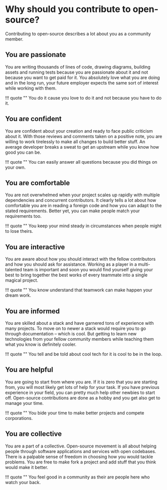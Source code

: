 # Why should you contribute to open-source?

Contributing to open-source describes a lot about you as a community member.

## You are passionate
You are writing thousands of lines of code, drawing diagrams, building assets and running tests because you are passionate about it and not because you want to get paid for it. You absolutely love what you are doing and in the long run, your future employer expects the same sort of interest while working with them.

!!! quote ""
    You do it cause you love to do it and not because you have to do it.

## You are confident 
You are confident about your creation and ready to face public criticism about it. With those reviews and comments taken on a positive note, you are willing to work tirelessly to make all changes to build better stuff. An average developer breaks a sweat to get an upstream while you know how good you can be.

!!! quote ""
    You can easily answer all questions because you did things on your own.

## You are comfortable
You are not overwhelmed when your project scales up rapidly with multiple dependencies and concurrent contributors. It clearly tells a lot about how comfortable you are in reading a foreign code and how you can adapt to the stated requirements. Better yet, you can make people match your requirements too.

!!! quote ""
    You keep your mind steady in circumstances when people might to lose theirs.

## You are interactive
You are aware about how you should interact with the fellow contributors and how you should ask for assistance. Working as a player in a multi-talented team is important and soon you would find yourself giving your best to bring together the best works of every teammate into a single magical project.

!!! quote ""
    You know understand that teamwork can make happen your dream work.

## You are informed
You are skilled about a stack and have garnered tons of experience with many projects. To move on to newer a stack would require you to go through documentation – which is cool. But getting to learn new technologies from your fellow community members while teaching them what you know is definitely cooler.

!!! quote ""
    You tell and be told about cool tech for it is cool to be in the loop.

## You are helpful
You are going to start from where you are. If it is zero that you are starting from, you will most likely get lots of help for your task. If you have previous experience in your field, you can pretty much help other newbies to start off. Open-source contributions are done as a hobby and you get also get to manage your time.

!!! quote ""
    You bide your time to make better projects and compete corporations.

## You are collective
You are a part of a collective. Open-source movement is all about helping people through software applications and services with open codebases. There is a palpable sense of freedom in choosing how you would tackle problems. You are free to make fork a project and add stuff that you think would make it better.

!!! quote ""
    You feel good in a community as their are people here who watch your back.